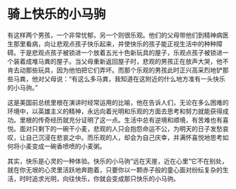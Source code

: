 # 骑上快乐的小马驹

有这样两个男孩，一个非常忧郁，另一个则很乐观。他们的父母带他们到精神病医生那里看病，向让悲观点孩子快乐起来，并使快乐的孩子能正视生活中的种种障碍。于是悲观点孩子被锁进一个放着五光十色新玩具的屋子，乐观点孩子被锁进一个装着成堆马粪的屋子。当父母重新返回屋子时，悲观的男孩正在放声大哭，他不肯去动那些玩具，因为他怕把它们弄坏。而那个乐观的男孩此时正兴高采烈地铲那些马粪，他对父母说：“有这么多马粪，我知道在这附近的什么地方准有一头快乐的小马驹。” 

这是美国前总统里根在演讲时经常运用的比喻，他在告诉人们，无论在多么困难的环境中，以英雄主义的精神，永远向着光明和乐观的方面去思考和努力就能获得成功。里根的传奇经历就充分证明了这一点。生活中总有逆境和顺境，有苦难也有喜悦。面对只剩下的一碗干小麦，悲观的人只会抱怨命运不公，为明天的日子发愁哀叹，让自己沉浸在悲哀之中。而乐观的人，却会为自己庆幸，并满怀喜悦地思考如何将小麦变成一碗香喷喷的小麦粥。 

其实，快乐是心灵的一种体验。快乐的小马驹“远在天崖，近在心里”它不在别处，就在你无垠的心灵里活跃地奔跑着，只要你以一颗赤子般的童心面对纷纭复杂的生活，时时追求光明，向往快乐，你就会变成那只快乐的小马驹。
 